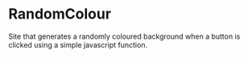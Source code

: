 RandomColour
============

Site that generates a randomly coloured background when a button is clicked using a simple javascript function.
